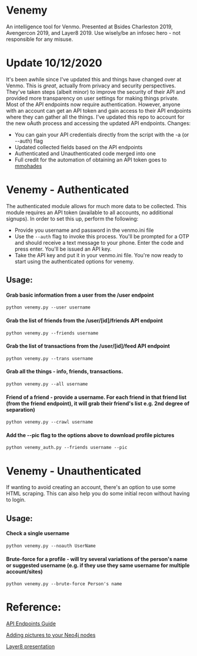 # Venemy
An intelligence tool for Venmo. Presented at Bsides Charleston 2019, Avengercon 2019, and Layer8 2019. Use wisely/be an infosec hero - not responsible for any misuse.

# Update 10/12/2020
It's been awhile since I've updated this and things have changed over at Venmo. This is *great*, actually from privacy and security perspectives. They've taken steps (albeit minor) to improve the security of their API and provided more transparency on user settings for making things private. Most of the API endpoints now require authentication. However, anyone with an account can get an API token and gain access to their API endpoints where they can gather all the things. I've updated this repo to account for the new oAuth process and accessing the updated API endpoints. Changes:
  - You can gain your API credentials directly from the script with the -a (or --auth) flag
  - Updated collected fields based on the API endpoints
  - Authenticated and Unauthenticated code merged into one
  - Full credit for the automation of obtaining an API token goes to [mmohades](https://github.com/mmohades/Venmo)

# Venemy - Authenticated
The authenticated module allows for much more data to be collected. This module requires an API token (available to all accounts, no additional signups). In order to set this up, perform the following:
  - Provide you username and password in the venmo.ini file
  - Use the `--auth` flag to invoke this process. You'll be prompted for a OTP and should receive a text message to your phone. Enter the code and press enter. You'll be issued an API key.
  - Take the API key and put it in your venmo.ini file. You're now ready to start using the authenticated options for venemy.

## Usage:
#### Grab basic information from a user from the /user endpoint
    python venemy.py --user username

#### Grab the list of friends from the /user/[id]/friends API endpoint
    python venemy.py --friends username

#### Grab the list of transactions from the /user/[id]/feed API endpoint
    python venemy.py --trans username

#### Grab all the things - info, friends, transactions.
    python venemy.py --all username

#### Friend of a friend - provide a username. For each friend in that friend list (from the friend endpoint), it will grab their friend's list e.g. 2nd degree of separation)
    python venemy.py --crawl username
    
#### Add the --pic flag to the options above to download profile pictures
    python venemy_auth.py --friends username --pic

# Venemy - Unauthenticated
If wanting to avoid creating an account, there's an option to use some HTML scraping. This can also help you do some initial recon without having to login.

## Usage:
#### Check a single username
    python venemy.py --noauth UserName

#### Brute-force for a profile - will try several variations of the person's name or suggested username (e.g. if they use they same username for multiple account/sites)
    python venemy.py --brute-force Person's name

# Reference:
[API Endpoints Guide](/reference/api_endpoints.md)

[Adding pictures to your Neo4j nodes](/reference/neo4j_node_pictures.md)

[Layer8 presentation](/reference/venemy_layer8.pdf)
